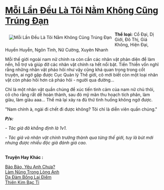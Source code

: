 <a href="https://utruyen.com/truyen/moi-lan-deu-la-toi-nam-khong-cung-trung-dan/19233/" title="Mỗi Lần Đều Là Tôi Nằm Không Cũng Trúng Đạn"><h1>Mỗi Lần Đều Là Tôi Nằm Không Cũng Trúng Đạn</h1></a><div style="display:table"><img align="right" style="float: left; padding: 10px;" src="https://utruyen.com/images/story/200x260/moi-lan-deu-la-toi-nam-khong-cung-trung-dan.jpg" alt="Mỗi Lần Đều Là Tôi Nằm Không Cũng Trúng Đạn"><b>Thể loại:</b> Cổ Đại, Dị Giới, Đô Thị, Giá Không, Hiện Đại, Huyền Huyễn, Ngôn Tình, Nữ Cường, Xuyên Nhanh<p></p>Mỗi thế giới ngoài nam nữ chính ra còn cần các nhân vật phản diện để làm nền, hỗ trợ và giúp đỡ các nhân vật chính ra hết nổi bật. Tiền Thiển vốn nghĩ rằng những nhân vật pháo hôi như vậy cũng khá quan trọng trong cốt truyện, ai ngờ gặp được Cục Quản lý Thế giới, cô mới biết còn một loại nhân vật còn pháo hôi hơn cả pháo hôi - người qua đường...<p></p>Chỉ là một nhân vật quần chúng để xúc tiến tình cảm của nam nữ chủ thôi, cô cho rằng rất dễ hoàn thành, sau đó mỹ mãn thu hoạch tích phân, làm giàu, làm giàu aaa... Thế mà lại xảy ra đủ thứ tình huống không ngờ được.<p></p>"Nam chính à, ngài đi chết đi được không? Tôi chỉ là diễn viên quần chúng."<p></p><b><i>P/s:</i></b><p></p><i>- Tác giả đã khẳng định là 1v1.</i><p></p><i>- Tác giả và nhân vật chính trưởng thành qua từng thế giới, tuy là bút mới nhưng được nhiều độc giả đánh giá cao.</i></div><p><br><b>Truyện Hay Khác :</b></p><a href="https://utruyen.com/truyen/bao-bao-yeu-anh-chua/18961/" alt="Bảo Bảo, Yêu Anh Chưa?">Bảo Bảo, Yêu Anh Chưa?</a><br/><a href="https://github.com/quanluxury/ngontinhhot/tree/master/truyenhay/19284/" alt="Làm Nũng Trong Lòng Anh">Làm Nũng Trong Lòng Anh</a><br/><a href="https://github.com/quanluxury/ngontinhhot/tree/master/truyenhay/20339/" alt="Dạ Đàm Bồng Lai Điếm">Dạ Đàm Bồng Lai Điếm</a><br/><a href="https://truyenngontinhay.wordpress.com/2019/10/03/thien-kim-bac-ti/" alt="Thiên Kim Bạc Tỉ">Thiên Kim Bạc Tỉ</a><br/>